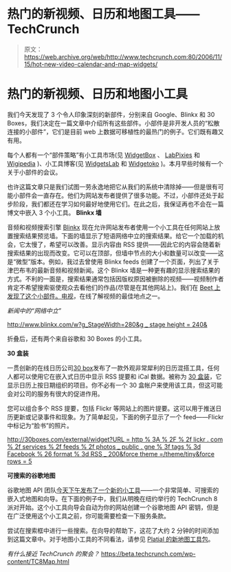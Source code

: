 # 热门的新视频、日历和地图工具——TechCrunch

> 原文：<https://web.archive.org/web/http://www.techcrunch.com:80/2006/11/15/hot-new-video-calendar-and-map-widgets/>

# 热门的新视频、日历和地图小工具

我们今天发现了 3 个令人印象深刻的新部件，分别来自 Google、Blinkx 和 30 Boxes，我们决定在一篇文章中介绍所有这些部件。小部件是非开发人员的“松散连接的小部件”，它们是目前 web 上数据可移植性的最热门的例子。它们既有趣又有用。

每个人都有一个“部件策略”有小工具市场(见 [WidgetBox](https://web.archive.org/web/20211202190758/http://widgetbox.com/) 、 [LabPixies](https://web.archive.org/web/20211202190758/http://www.labpixies.com/) 和 [Wigipedia](https://web.archive.org/web/20211202190758/http://www.widgipedia.com/) )、小工具博客(见 [WidgetsLab](https://web.archive.org/web/20211202190758/http://widgetslab.com/) 和 [Widgetoko](https://web.archive.org/web/20211202190758/http://www.widgetoko.com/) )。本月早些时候有一个关于小部件的会议。

也许这篇文章只是我们试图一劳永逸地把它从我们的系统中清除掉——但是很有可能小部件会一直存在。他们为网站发布者提供了很多功能。不过，小部件还处于起步阶段，我们都还在学习如何最好地使用它们。在此之后，我保证再也不会在一篇博文中嵌入 3 个小工具。
 **Blinkx 墙**

音频和视频搜索引擎 [Blinkx](https://web.archive.org/web/20211202190758/http://blinkx.com/) 现在允许网站发布者使用一个小工具在任何网站上放置搜索结果预览墙。下面的墙显示了短语网络中立的搜索结果。给它一个加载的机会，它太慢了，希望可以改善。显示内容由 RSS 提供——因此它的内容会随着新搜索结果的出现而改变。它可以在顶部，但墙中节点的大小和数量可以改变——这是“微型”版本。例如，我过去曾使用 Blinkx feeds 创建了一个页面，列出了关于津巴布韦的最新音频和视频新闻。这个 Blinkx 墙是一种更有趣的显示搜索结果的方式。不利的一面是，搜索结果通常包括因版权原因被删除的视频——视频制作者肯定不希望搜索驱使观众去看他们的作品(尽管是在其他网站上)。我们在 [Beet 上发现了这个小部件。电视](https://web.archive.org/web/20211202190758/http://www.beet.tv/2006/11/post.html)，在线了解视频的最佳地点之一。

*新闻中的“网络中立”*

[http://www.blinkx.com/w?g_StageWidth=280&g _ stage height = 240&](https://web.archive.org/web/20211202190758/http://www.blinkx.com/w?g_StageWidth=280&g_StageHeight=240&&g_ApiServer=www.blinkx.com&g_sImgServer=http://us-store.blinkx.com&g_sApiQuery=%2Fapi%2Fstart.jsp%3Faction%3Dquery%26databasematch%3Dmedia%26totalresults%3Dtrue%26text%3DNet%2BNeutrality%26start%3D1%26maxresults%3D100%26sortby%3Drelevance%26fieldtext%3DBIAS%7B1163632159%2C1000000%2C20%7D%3Aautn_date%2520AND%2520BIAS%7B1163632159%2C10000000%2C20%7D%3Aautn_date&TimeStamp=1163632159&g_ApiTunnelPath=/f/)

折叠后，还有两个来自谷歌和 30 Boxes 的小工具。


**30 盒装**

一贯创新的在线日历公司[30 box](https://web.archive.org/web/20211202190758/http://30boxes.com/)发布了一款外观非常犀利的日历混搭工具，任何人都可以使用它在嵌入式日历中显示 RSS 提要和 iCal 数据。被称为 [30 盒装](https://web.archive.org/web/20211202190758/http://30boxes.com/boxed)，它显示日历上按日期组织的项目。你不必有一个 30 盒帐户来使用该工具，但这可能会对公司的服务有很大的促进作用。

您可以组合多个 RSS 提要，包括 Flickr 等网站上的图片提要。这可以用于推送日历更新或记录事件和现象。为了简单起见，下面的例子显示了一个 feed——Flickr 中标记为“脸书”的照片。

[http://30boxes.com/external/widget?URL = http % 3A % 2F % 2f lickr . com % 2f services % 2f feeds % 2f photos _ public . gne % 3f tags % 3d Facebook % 26 format % 3d RSS _ 200&force theme =/theme/tiny&force rows = 5](https://web.archive.org/web/20211202190758/http://30boxes.com/external/widget?url=http%3A%2F%2Fflickr.com%2Fservices%2Ffeeds%2Fphotos_public.gne%3Ftags%3DFacebook%26format%3Drss_200&forceTheme=/theme/tiny&forceRows=5)

 **可搜索的谷歌地图**

谷歌地图 API 团队[今天下午发布了一个新的小工具](https://web.archive.org/web/20211202190758/http://www.google.com/uds/solutions/wizards/mapsearch.html)——一个非常简单、可搜索的嵌入式地图和向导。在下面的例子中，我们从明晚在纽约举行的 TechCrunch 8 派对开始。这个小工具向导会自动为你的网站创建一个谷歌地图 API 密钥，但是在广泛使用这个小工具之前，你可能需要检查一下服务条款。

尝试在搜索框中进行一些搜索。在向导的帮助下，这花了大约 2 分钟的时间添加到这篇文章中。对于地图小工具的不同看法，请参见 [Platial 的新地图工具包](https://web.archive.org/web/20211202190758/http://platial.com/mapkit/)。

 *有什么接近 TechCrunch 的聚会？* https://beta.techcrunch.com/wp-content/TC8Map.html